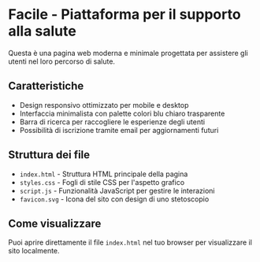 # Facile - Piattaforma per il supporto alla salute

Questa è una pagina web moderna e minimale progettata per assistere gli utenti nel loro percorso di salute.

## Caratteristiche

- Design responsivo ottimizzato per mobile e desktop
- Interfaccia minimalista con palette colori blu chiaro trasparente
- Barra di ricerca per raccogliere le esperienze degli utenti
- Possibilità di iscrizione tramite email per aggiornamenti futuri

## Struttura dei file

- `index.html` - Struttura HTML principale della pagina
- `styles.css` - Fogli di stile CSS per l'aspetto grafico
- `script.js` - Funzionalità JavaScript per gestire le interazioni
- `favicon.svg` - Icona del sito con design di uno stetoscopio

## Come visualizzare

Puoi aprire direttamente il file `index.html` nel tuo browser per visualizzare il sito localmente.
